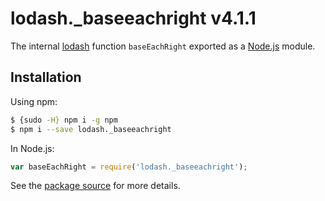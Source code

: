 # lodash._baseeachright v4.1.1

The internal [lodash](https://lodash.com/) function `baseEachRight` exported as a [Node.js](https://nodejs.org/) module.

## Installation

Using npm:
```bash
$ {sudo -H} npm i -g npm
$ npm i --save lodash._baseeachright
```

In Node.js:
```js
var baseEachRight = require('lodash._baseeachright');
```

See the [package source](https://github.com/lodash/lodash/blob/4.1.1-npm-packages/lodash._baseeachright) for more details.
